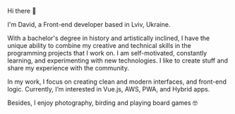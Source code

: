 Hi there 👋

I'm David, a Front-end developer based in Lviv, Ukraine.

With a bachelor's degree in history and artistically inclined, I have the unique ability to combine my creative and technical skills in the programming projects that I work on. I am self-motivated, constantly learning, and experimenting with new technologies. I like to create stuff and share my experience with the community.

In my work, I focus on creating clean and modern interfaces, and front-end logic. Currently, I’m interested in Vue.js, AWS, PWA, and Hybrid apps.

Besides, I enjoy  photography, birding and playing board games 🤓
